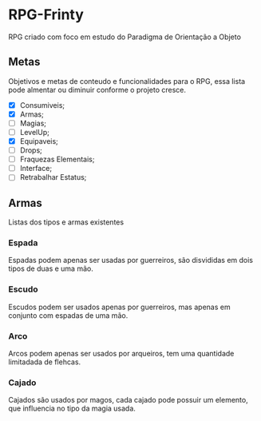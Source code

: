 # RPG-Frinty
RPG criado com foco em estudo do Paradigma de Orientação a Objeto

## Metas
Objetivos e metas de conteudo e funcionalidades para o RPG, essa lista pode almentar ou diminuir conforme o projeto cresce.
- [x] Consumiveis;
- [x] Armas;
- [ ] Magias;
- [ ] LevelUp;
- [x] Equipaveis;
- [ ] Drops;
- [ ] Fraquezas Elementais;
- [ ] Interface;
- [ ] Retrabalhar Estatus;

## Armas
Listas dos tipos e armas existentes
### Espada
Espadas podem apenas ser usadas por guerreiros, são disvididas em dois tipos de duas e uma mão.
### Escudo
Escudos podem ser usados apenas por guerreiros, mas apenas em conjunto com espadas de uma mão.
### Arco
Arcos podem apenas ser usados por arqueiros, tem uma quantidade limitadada de flehcas.
### Cajado
Cajados são usados por magos, cada cajado pode possuir um elemento, que influencia no tipo da magia usada.